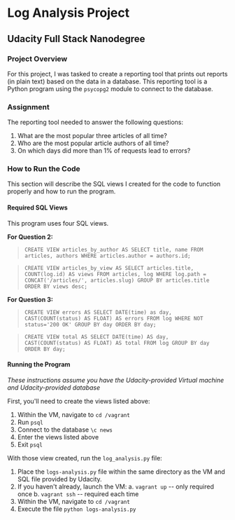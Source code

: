 # Log Analysis Project
## Udacity Full Stack Nanodegree

### Project Overview
For this project, I was tasked to create a reporting tool that prints out reports (in plain text) based on the data in a database. This reporting tool is a Python program using the `psycopg2` module to connect to the database.

### Assignment
The reporting tool needed to answer the following questions:
1. What are the most popular three articles of all time?
2. Who are the most popular article authors of all time?
3. On which days did more than 1% of requests lead to errors?

### How to Run the Code
This section will describe the SQL views I created for the code to function properly and how to run the program.

#### Required SQL Views
This program uses four SQL views.

**For Question 2:**

> `CREATE VIEW articles_by_author AS
SELECT title, name
FROM articles, authors
WHERE articles.author = authors.id;`

> `CREATE VIEW articles_by_view AS
SELECT articles.title, COUNT(log.id) AS views
FROM articles, log
WHERE log.path = CONCAT('/articles/', articles.slug)
GROUP BY articles.title
ORDER BY views desc;`

**For Question 3:**

>`CREATE VIEW errors AS
SELECT DATE(time) as day, CAST(COUNT(status) AS FLOAT) AS errors
FROM log
WHERE NOT status='200 OK'
GROUP BY day
ORDER BY day;`

>`CREATE VIEW total AS
SELECT DATE(time) AS day, CAST(COUNT(status) AS FLOAT) AS total
FROM log
GROUP BY day
ORDER BY day;`

#### Running the Program
*These instructions assume you have the Udacity-provided Virtual machine and Udacity-provided database*

First, you'll need to create the views listed above:
1. Within the VM, navigate to `cd /vagrant`
2. Run `psql`
3. Connect to the database `\c news`
4. Enter the views listed above
5. Exit `psql`

With those view created, run the `log_analysis.py` file:
1. Place the `logs-analysis.py` file within the same directory as the VM and SQL file provided by Udacity.
2. If you haven't already, launch the VM:
	a. `vagrant up` -- only required once
	b. `vagrant ssh` -- required each time
3. Within the VM, navigate to `cd /vagrant`
4. Execute the file `python logs-analysis.py`